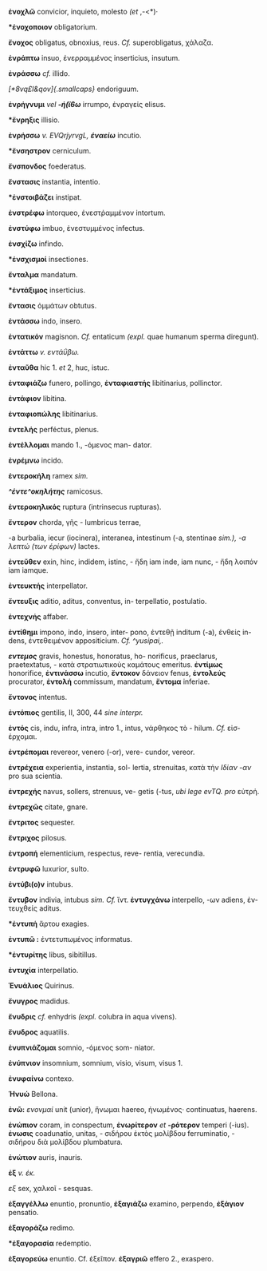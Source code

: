 **ἐνοχλῶ** convicior, inquieto, molesto *(et* ,-\<\*)·

**\*ἐνοχοποιον** obligatorium.

**ἔνοχος** obligatus, obnoxius, reus. *Cf.* superobligatus, χάλαζα.

**ἐνράπτω** insuo, ἐνερραμμένος inserticius, insutum.

**ἐνράσσω** *cf.* illido.

*[\*8vq£l&qov]{.smallcaps}* endoriguum.

**ἐνρήγνυμι** *vel **-ή(ϊ6ω*** irrumpo, ἐνραγείς elisus.

**\*ἔνρηξις** illisio.

**ἐνρήσσω** *v. EVQrjyrvgL, **έναείω*** incutio.

**\*ἔνσηστρον** cerniculum.

**ἔνσπονδος** foederatus.

**ἔνστασις** instantia, intentio.

**\*ἐνστοιβάζει** instipat.

**ἐνστρέφω** intorqueo, ἐνεστῥαμμένον in­tortum.

**ἐνστύφω** imbuo, ἐνεστυμμένος infectus.

**ἐνσχίζω** infindo.

**\*ἐνσχισμοί** insectiones.

**ἔνταλμα** mandatum.

**\*ἐντάξιμος** inserticius.

**ἔντασις** ὀμμάτων obtutus.

**ἐντάσσω** indo, insero.

**ἐντατικόν** magisnon. *Cf.* entaticum *(expl.* quae humanum sperma
diregunt).

**ἐντάττω** *v. εντάΰβω.*

**ἐνταῦθα** hic 1. *et* 2, huc, istuc.

**ἐνταφιάζω** funero, pollingo, **ἐνταφιαστής** libitinarius,
pollinctor.

**ἐντάφιον** libitina.

**ἐνταφιοπώλης** libitinarius.

**ἐντελής** perféctus, plenus.

**ἐντέλλομαι** mando 1., -όμενος man- dator.

**ἐνρέμνω** incido.

**ἐντεροκἡλη** ramex *sim.*

***\^έντε\^οκηλήτης*** ramicosus.

**ἐντεροκηλικός** ruptura (intrinsecus rupturas).

**ἔντερον** chorda, γῆς - lumbricus terrae,

-a burbalia, iecur (iocinera), interanea, intestinum (-a, stentinae
*sim.), -a λεπτώ (των έρίφων)* lactes.

**ἐντεῦθεν** exin, hinc, indidem, istinc, - ἤδη iam inde, iam nunc, -
ἤδη λοιπόν iam iamque.

**ἐντευκτής** interpellator.

**ἔντευξις** aditio, aditus, conventus, in- terpellatio, postulatio.

**ἐντεχνἡς** affaber.

**ἐντίθημι** impono, indo, insero, inter- pono, ἐντεθῇ inditum (-a),
ένθείς in- dens, έντεθειμένον appositicium. *Cf. \^yusipai,.*

***εντεμος*** gravis, honestus, honoratus, ho- norificus, praeclarus,
praetextatus, - κατὰ στρατιωτικοὺς καμάτους emeritus. **ἐντίμως**
honorifice, **ἐντινάσσω** incutio, **ἔντοκον** δάνειον fenus,
**ἐντολεύς** procurator, **ἐντολἡ** commissum, mandatum, **ἔντομα**
inferiae.

**ἔντονος** intentus.

**ἐντόπιος** gentilis, II, 300, 44 *sine interpr.*

**ἐντός** cis, indu, infra, intra, intro 1., intus, νάρθηκος τὸ - hilum.
*Cf.* εἰσ- έρχομαι.

**ἐντρέπομαι** revereor, venero (-or), vere- cundor, vereor.

**ἐντρέχεια** experientia, instantia, sol- lertia, strenuitas, κατὰ τἡν
*Ιδίαν -αν* pro sua scientia.

**ἐντρεχής** navus, sollers, strenuus, ve- getis (-tus, *ubi lege evTQ.
pro* εὐτρἡ.

**ἐντρεχῶς** citate, gnare.

**ἔντριτος** sequester.

**ἔντριχος** pilosus.

**ἐντροπή** elementicium, respectus, reve- rentia, verecundia.

**ἐντρυφῶ** luxurior, sulto.

**ἐντύβι(ο)ν** intubus.

**ἔντυβον** indivia, intubus *sim. Cf.* ἴντ. **ἐντυγχάνω** interpello,
-ων adiens, ἐν- τευχθείς aditus.

**\*ἐντυπἡ** ἄρτου exagies.

**ἐντυπῶ :** ἐντετυπωμένος informatus.

**\*ἐντυρίτης** libus, sibitillus.

**ἐντυχία** interpellatio.

**Ένυάλιος** Quirinus.

**ἔνυγρος** madidus.

**ἔνυδρις** *cf.* enhydris *(expl.* colubra in aqua vivens).

**ἔνυδρος** aquatilis.

**ἐνυπνιάζομαι** somnio, -όμενος som- niator.

**ἐνύπνιον** insomnium, somnium, visio, visum, visus 1.

**ἐνυφαίνω** contexo.

**Ἡνυώ** Bellona.

**ἐνῶ:** *ενονμαί* unit (unior), ἥνωμαι haereo, ἡνωμένος· continuatus,
haerens.

**ἐνώπιον** coram, in conspectum, **ἐνωρίτερον** *et* **-ρότερον**
temperi (-ius). **ἑνωσις** coadunatio, unitas, - σιδήρου ἐκτὸς μολίβδου
ferruminatio, - σιδήρου διὰ μολίβδου plumbatura.

**ἐνώτιον** auris, inauris.

**ἐξ** *v. έκ.*

*εξ* sex, χαλκοῖ - sesquas.

**ἐξαγγέλλω** enuntio, pronuntio, **ἐξαγιάζω** examino, perpendo,
**ἐξάγιον** pensatio.

**έξαγοράζω** redimo.

**\*ἐξαγορασία** redemptio.

**ἐξαγορεύω** enuntio. Cf. έξεῖπον. **ἐξαγριῶ** effero 2., exaspero.
